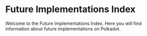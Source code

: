 # Future Implementations Index

Welcome to the Future Implementations Index. Here you will find information about future implementations on Polkadot.
